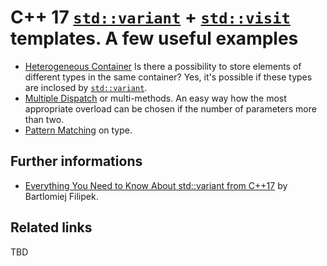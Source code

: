 # C++ 17 [`std::variant`](https://en.cppreference.com/w/cpp/utility/variant) + [`std::visit`](https://en.cppreference.com/w/cpp/utility/variant/visit) templates. A few useful examples

* [Heterogeneous Container](./heterogeneous_container)
Is there a possibility to store elements of different types in the same container? 
Yes, it's possible if these types are inclosed by [`std::variant`](https://en.cppreference.com/w/cpp/utility/variant).
* [Multiple Dispatch](./multiple_dispatch) or multi-methods. An easy way how the most appropriate overload can be chosen if the number of parameters more than two.
* [Pattern Matching](./pattern_matching) on type.

## Further informations
* [Everything You Need to Know About std::variant from C++17](https://www.bfilipek.com/2018/06/variant.html) by Bartlomiej Filipek.

## Related links
TBD